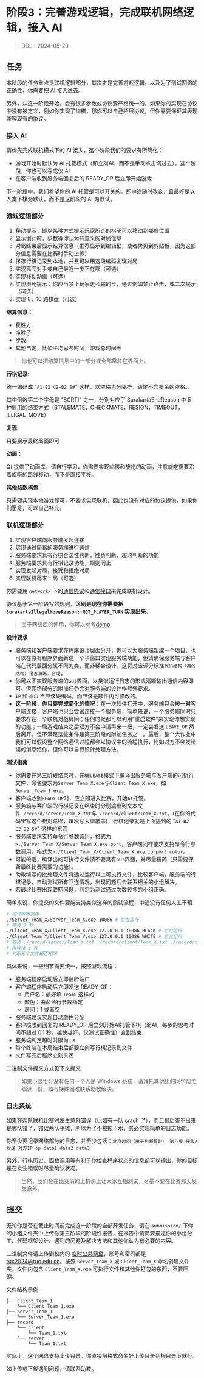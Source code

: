 # 阶段3：完善游戏逻辑，完成联机网络逻辑，接入 AI

> DDL：2024-05-20

## 任务

本阶段的任务重点是联机逻辑部分，其次才是完善游戏逻辑。以及为了测试网络的正确性，你需要把 AI 接入进去。

另外，从这一阶段开始，会有很多参数或协议要严格统一的，如果你的实现在协议中没有被定义，例如你实现了悔棋，那你可以自己拓展协议，但你需要保证其表现兼容现有的协议。

### 接入 AI

请优先完成联机模式下的 AI 接入，这个阶段我们的要求有所简化：

- 游戏开始时默认为 AI 托管模式（即立刻AI，而不是手动点击切过去），这个阶段，你也可以写成仅 AI
- 在客户端收到服务端回复后的 READY_OP 后立即开始游戏

下一阶段中，我们希望你的 AI 托管是可以开关的，即中途随时改变，且最好是以人类下棋为默认，而不是这阶段的 AI 为默认。

### 游戏逻辑部分

1. 移动提示，即以某种方式提示玩家所选的棋子可以移动到哪些位置
2. 显示倒计时，步数等你认为有意义的对局信息
3. 对局结束后显示结算信息（推荐显示到编辑框，或者拷贝到剪贴板，因为这部分信息需要在比赛时手动上传）
4. 保存行棋记录到本地，并且可以用这段编码复现对局
5. 实现高亮对手或自己最近一步下在哪（可选）
6. 实现移动动画（可选）
7. 实现濒死提示：你应当禁止玩家走会输的步，通过例如禁止点击，或二次提示（可选）
8. 实现 8，10 路棋盘（可选）

**结算信息**：

- 获胜方
- 净胜子
- 步数
- 其他自定，比如平均思考时间，游戏总时间等

> 你也可以把结算信息中的一部分或全部常驻在界面上。

**行棋记录**:

统一编码成 "`A1-B2 C2-D2 S#`" 这样，以空格为分隔符，结尾不含多余的空格。

其中倒数第二个字母是 "SCRTI" 之一，分别对应了 SurakartaEndReason 中 5 种启用的结束方式（STALEMATE，CHECKMATE，RESIGN，TIMEOUT，ILLIGAL_MOVE）

**复现**: 

只要展示最终局面即可

**动画**：

Qt 提供了动画库，请自行学习，你需要实现临移和旋吃的动画，注意旋吃需要沿着旋吃的路线移动，而不是直接平移。

**其他路数棋盘**：

只需要实现本地游戏即可，不要求实现联机，因此也没有对应的协议提供，如果你们愿意，可以自己补充。

### 联机逻辑部分

1. 实现客户端向服务端发起连接
2. 实现通过简易的服务端进行通信
3. 服务端要求具有行棋合法性判断，胜负判断，超时判断的功能
4. 服务端要求具有行棋记录功能，规则同上
5. 实现发起对局，接受和拒绝对局
6. 实现联机再来一局（可选）

你需要用 `network/` 下的[通信协议](../network/doc/protocol.md)和[通信接口](../network/doc/api.md)来完成联机设计。

协议基于第一阶段写的规则，**区别是现在你需要把 `SurakartaIllegalMoveReason::NOT_PLAYER_TURN` 实现出来**。

> 关于网络库的使用，你可以参考[demo](https://github.com/JongMelon/QtNetworkDemo)

**设计要求**

- 服务端和客户端要求在程序设计层面分开，你可以为服务端新建一个项目，也可以在原有程序界面新建一个子窗口实现服务端功能，但请确保服务端与客户端在代码层面分属不同的类，而非糅合设计。这将对应评分标准`代码结构（类的结构）是否清晰，合理`。
- 你可以不实现服务端的`GUI`界面，以类似运行日志的形式清晰输出通信内容即可。但网络部分的附加任务会对服务端的设计作额外要求。
- `IP` 和 `端口` 不应该硬编码，而应该是软件内可修改的。
- **这一阶段，你只要完成简化的情况**：在一次软件打开中，服务端只会被**一对**客户端连接，客户端也只会尝试连接一个服务端，简单来说，一个服务端同时只要求存在一个联机对战房间；任何时候都可以利用“重启软件”来实现你想实现的功能；一局游戏结束之后双方不会申请再来一把，一定会发送 `LEAVE_OP` 然后离开。但不满足这些条件是第三阶段的附加任务之一。最后，整个大作业中我们可以假设整个网络通信过程都会以协议中的流程执行，比如对方不会发错误的消息给你，但你可以自行设计处理方法。

**测试指南**

- 你需要在第三阶段结束时，在`RELEASE`模式下编译出服务端与客户端的可执行文件，命名要求为`Server_Team_X.exe`与`Client_Team_X.exe`，如`Server_Team_1.exe`。
- 客户端收到`READY_OP`时，应立即进入比赛，开始`AI`托管。
- 服务端与客户端的行棋记录在结束时分别输出到文本文件`./record/server/Team_X.txt`与`./record/client/Team_X.txt`。(在你的代码里写这个相对路径，每次写入请覆盖)，行棋记录就是上面提到的 "`A1-B2 C2-D2 S#`" 这样的东西
- 服务端要求支持命令行参数调用，格式为`>./Server_Team_X/Server_Team_X.exe port`，客户端同样要求支持命令行参数调用，格式为`>./Client_Team_X/Client_Team_X.exe ip port color`。
- 可能的话，编译出的可执行文件请不要具有`GUI`界面，并尽量精简（只需要保留最终比赛需要的功能）。
- 助教编写的批处理文件将通过运行以上可执行文件，比较客户端，服务端的行棋记录，自动测试所有互连情况，出现问题后会联系相关的小组解决。
- 若最终比赛出现联网问题，判定为测试通过次数较多的小组正确。

简单来说，你提交的文件要能支持类似这样的测试流程，中途没有任何人工干预

```bash
# 测试脚本视角
./Server_Team_X/Server_Team_X.exe 10086 # 后台运行
# 等待 3 秒
./Client_Team_X/Client_Team_X.exe 127.0.0.1 10086 BLACK # 后台运行
./Client_Team_Y/Client_Team_Y.exe 127.0.0.1 10086 WHITE # 后台运行
# 等待 ./record/server/Team_X.txt ./record/client/Team_X.txt ./record/client/Team_Y.txt 之一的输出出现了结束标记 '#'
# 再等待 3 秒
# 判断三个文件是否相同
```

具体来说，一些细节需要统一，按照游戏流程：

- 服务端程序启动后立即监听端口
- 客户端程序启动后立即发送 READY_OP：
    - 用户名：最好填 `Team0` 这样的
    - 颜色：由命令行参数指定
    - 房间：1 或者空
- 服务端建议实现自动颜色分配
- 客户端收到回复的 READY_OP 后立刻开始AI托管下棋（弱AI，每步的思考时间不超过 0.1 秒，越快越好，仅测试正确性）直到结束
- 服务端判定超时时限为 `3s`
- 每个终端在本局结束后都要立刻写行棋记录到文件
- 文件写完后程序立刻关闭

二进制文件提交方式见下文提交

> 如果小组恰好没有任何一个人是 Windows 系统，请拜托其他组的同学帮忙编译一份，如有特殊困难联系助教解决。

### 日志系统

如果在两队联机比赛时发生意外错误（比如有一队 crash 了），而且最后查不出来是哪队错了，错误两队平摊，所以为了不被拖下水，务必实现简单的日志功能。

你至少要记录网络部分的日志，并至少包括：`北京时间（用于判断超时） 第几步 接收/发送 对方IP op data1 data2 data3`

另外，行棋历史、函数调用等有利于你检查程序状态的信息都可以输出，你的目标是在发生错误时尽量确认状况。

> 当然，我们会在比赛前的上机课上让大家互相测试，尽量不要在比赛那天发生意外。

## 提交

无论你是否在截止时间前完成这一阶段的全部开发任务，请在 `submission/` 下你的小组文件夹中上传你第三阶段的阶段性报告，在报告中请简要描述你的小组分工、代码框架设计、遇到的问题及解决方法和其他你认为有必要的内容。

二进制文件请上传到校内的 [临时公共网盘](https://cloud.ruc.panjd.net)，账号和密码都是 ruc2024@ruc.edu.cn。按照 `Server_Team_X` 或 `Client_Team_X` 命名创建文件夹，文件内包含 `Client_Team_X.exe` 可执行文件和其他你打包的东西，不要压缩。

文件结构示例：

```
├── Client_Team_1
    └── Client_Team_1.exe
├── Server_Team_1
    └── Server_Team_1.exe
├── record
    └── client
        └── Team_1.txt
    └── server
        └── Team_1.txt
```

实际上，这个网盘支持上传目录，你直接把格式命名好上传目录到根目录下就行。

如上传或下载遇到问题，请联系助教。
